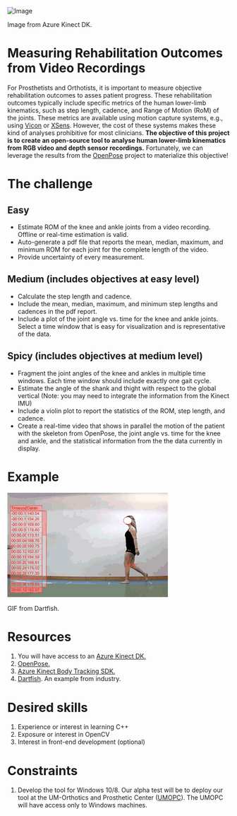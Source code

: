 ![Image](https://azurecomcdn.azureedge.net/cvt-bc3f4c4e6b646345d1c1a1425d51224d382a8510f86a16956356959c3dcdc834/images/page/services/azure-kinect-dk/health.jpg)

Image from Azure Kinect DK.

# Measuring Rehabilitation Outcomes from Video Recordings
For Prosthetists and Orthotists, it is important to measure objective rehabilitation outcomes to asses patient progress. These rehabilitation outcomes typically include specific metrics of the human lower-limb kinematics, such as step length, cadence, and Range of Motion (RoM) of the joints. These metrics are available using motion capture systems, e.g., using [Vicon](https://www.vicon.com/) or [XSens](https://www.xsens.com/). However, the cost of these systems makes these kind of analyses prohibitive for most clinicians. **The objective of this project is to create an open-source tool to analyse human lower-limb kinematics from RGB video and depth sensor recordings.** Fortunately, we can leverage the results from the [OpenPose](https://github.com/CMU-Perceptual-Computing-Lab/openpose) project to materialize this objective!
# The challenge
## Easy
* Estimate ROM of the knee and ankle joints from a video recording. Offline or real-time estimation is valid.
* Auto-generate a pdf file that reports the mean, median, maximum, and minimum ROM for each joint for the complete length of the video.
* Provide uncertainty of every measurement.

## Medium (includes objectives at easy level)
* Calculate the step length and cadence.
* Include the mean, median, maximum, and minimum step lengths and cadences in the pdf report.
* Include a plot of the joint angle vs. time for the knee and ankle joints. Select a time window that is easy for visualization and is representative of the data.
## Spicy (includes objectives at medium level)
* Fragment the joint angles of the knee and ankles in multiple time windows. Each time window should include exactly one gait cycle.
* Estimate the angle of the shank and thight with respect to the global vertical (Note: you may need to integrate the information from the Kinect IMU)
* Include a violin plot to report the statistics of the ROM, step length, and cadence.
* Create a real-time video that shows in parallel the motion of the patient with the skeleton from OpenPose, the joint angle vs. time for the knee and ankle, and the statistical information from the the data currently in display.

# Example
![Image](LiveData_automaticTracking_B-2.gif)

GIF from Dartfish.
# Resources
1. You will have access to an [Azure Kinect DK.](https://azure.microsoft.com/en-us/services/kinect-dk/)
1. [OpenPose.](https://github.com/CMU-Perceptual-Computing-Lab/openpose)
1. [Azure Kinect Body Tracking SDK.](https://docs.microsoft.com/en-us/azure/Kinect-dk/body-sdk-download)
1. [Dartfish](https://www.dartfish.com/healthcare). An example from industry.

# Desired skills
1. Experience or interest in learning C++
1. Exposure or interest in OpenCV
1. Interest in front-end development (optional)

# Constraints
1. Develop the tool for Windows 10/8. Our alpha test will be to deploy our tool at the UM-Orthotics and Prosthetic Center ([UMOPC](https://www.uofmhealth.org/our-locations/south-industrial-op)).  The UMOPC will have access only to Windows machines.
